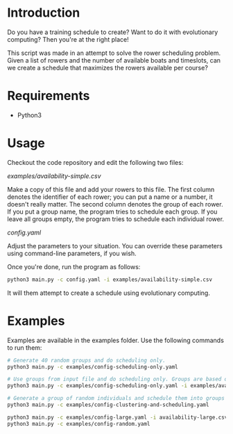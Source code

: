 # Introduction

Do you have a training schedule to create? Want to do it with evolutionary computing? Then you're at the right place!

This script was made in an attempt to solve the rower scheduling problem.
Given a list of rowers and the number of available boats and timeslots, can we create a schedule that maximizes the rowers available per course?

# Requirements

- Python3

# Usage

Checkout the code repository and edit the following two files:

*examples/availability-simple.csv*

Make a copy of this file and add your rowers to this file.
The first column denotes the identifier of each rower; you can put a name or a number, it doesn't really matter.
The second column denotes the group of each rower.
If you put a group name, the program tries to schedule each group.
If you leave all groups empty, the program tries to schedule each individual rower.

*config.yaml*

Adjust the parameters to your situation.
You can override these parameters using command-line parameters, if you wish.

Once you're done, run the program as follows:

```bash
python3 main.py -c config.yaml -i examples/availability-simple.csv
```

It will them attempt to create a schedule using evolutionary computing.

# Examples

Examples are available in the examples folder. Use the following commands to run them:

```bash
# Generate 40 random groups and do scheduling only.
python3 main.py -c examples/config-scheduling-only.yaml

# Use groups from input file and do scheduling only. Groups are based on real data.
python3 main.py -c examples/config-scheduling-only.yaml -i examples/availability-large.csv

# Generate a group of random individuals and schedule them into groups
python3 main.py -c examples/config-clustering-and-scheduling.yaml

python3 main.py -c examples/config-large.yaml -i availability-large.csv     # Based on real data
python3 main.py -c examples/config-random.yaml                              # Generates random groups.
```


